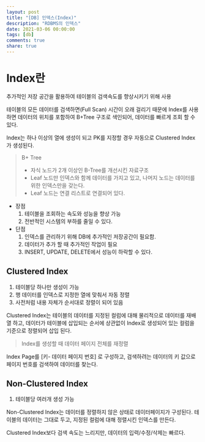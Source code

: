 ```yaml
---
layout: post
title: "[DB] 인덱스(Index)"
description: "RDBMS의 인덱스"
date: 2021-03-06 00:00:00
tags: [db]
comments: true
share: true
---
```


# Index란

추가적인 저장 공간을 활용하여 테이블의 검색속도를 향상시키기 위해 사용

테이블의 모든 데이터를 검색하면(Full Scan) 시간이 오래 걸리기 때문에 Index를 사용하면 데이터의 위치를 포함하여  B+Tree 구조로 색인되어, 데이터를  빠르게 조회 할 수 있다.

Index는 하나 이상의 열에 생성이 되고 PK를 지정할 경우 자동으로 Clustered Index가 생성된다.

> B+ Tree
>
> - 자식 노드가 2개 이상인 B-Tree를 개선시킨 자료구조
> - Leaf 노드만 인덱스와 함께 데이터를 가지고 있고, 나머지 노드는 데이터를 위한 인덱스만을 갖는다.
> - Leaf 노드는 연결 리스트로 연결되어 있다.

- 장점
  1. 테이블을 조회하는 속도와 성능을 향상 가능
  2. 전반적인 시스템의 부하를 줄일 수 있다.
- 단점
  1. 인덱스를 관리하기 위해 DB에 추가적인 저장공간이 필요함.
  2. 데이터가 추가 할 때 추가적인 작업이 필요
  3. INSERT, UPDATE, DELETE에서 성능이 하락할 수 있다.



## Clustered Index

1. 테이블당 하나만 생성이 가능
2. 행 데이터를 인덱스로 지정한 열에 맞춰서 자동 정렬
3. 사전처럼 내용 자체가 순서대로 정렬이 되어 있음

Clustered Index는 테이블의 데이터를 지정된 컬럼에 대해 물리적으로 데이터를 재배열 하고, 데이터가 테이블에 삽입되는 순서에 상관없이 Index로 생성되어 있는 컬럼을 기준으로 정렬되어 삽입 된다.

> Index를 생성할 때 데이터 페이지 전체를 재정렬

Index Page를 [키- 데이터 페이지 번호] 로 구성하고, 검색하려는 데이터의 키 값으로 페이지 번호를 검색하여 데이터를 찾는다.



## Non-Clustered Index

1. 테이블당 여러개 생성 가능

Non-Clustered Index는 데이터를 정렬하지 않은 상태로 데이터페이지가 구성된다. 테이블의 데이터는 그대로 두고, 지정된 컬럼에 대해 정렬시킨 인덱스를 만든다.

Clustered Index보다 검색 속도는 느리지만, 데이터의 입력/수정/삭제는 빠르다.

